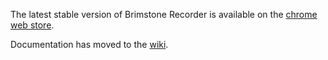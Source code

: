 The latest stable version of Brimstone Recorder is available on the [chrome web store](https://chrome.google.com/webstore/search/brimstone-recorder?hl=en).

Documentation has moved to the [wiki](https://github.com/zacfilan/brimstone-recorder/wiki).
